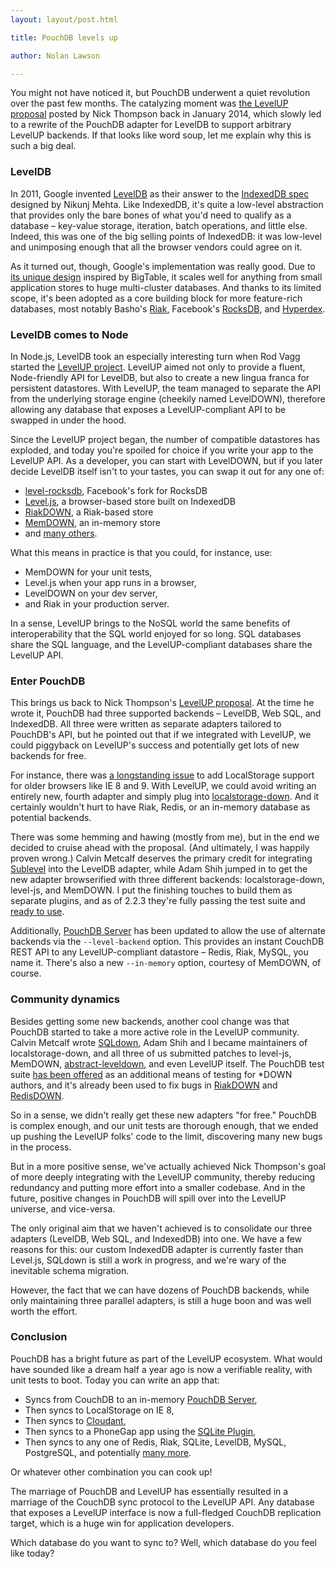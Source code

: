 ```yaml
---
layout: layout/post.html

title: PouchDB levels up

author: Nolan Lawson

---
```


You might not have noticed it, but PouchDB underwent a quiet revolution over the past few months. The catalyzing moment was [the LevelUP proposal](https://github.com/pouchdb/pouchdb/issues/1250) posted by Nick Thompson back in January 2014, which slowly led to a rewrite of the PouchDB adapter for LevelDB to support arbitrary LevelUP backends.  If that looks like word soup, let me explain why this is such a big deal.

### LevelDB

In 2011, Google invented [LevelDB](https://en.wikipedia.org/wiki/LevelDB) as their answer to the [IndexedDB spec](http://www.w3.org/TR/IndexedDB/) designed by Nikunj Mehta. Like IndexedDB, it's quite a low-level abstraction that provides only the bare bones of what you'd need to qualify as a database &ndash; key-value storage, iteration, batch operations, and little else. Indeed, this was one of the big selling points of IndexedDB: it was low-level and unimposing enough that all the browser vendors could agree on it.

As it turned out, though, Google's implementation was really good.  Due to [its unique design](http://dailyjs.com/2013/04/19/leveldb-and-node-1/) inspired by BigTable, it scales well for anything from small application stores to huge multi-cluster databases. And thanks to its limited scope, it's been adopted as a core building block for more feature-rich databases, most notably Basho's [Riak](http://basho.com/riak/), Facebook's [RocksDB](http://rocksdb.org/), and [Hyperdex](http://hyperdex.org/).

### LevelDB comes to Node

In Node.js, LevelDB took an especially interesting turn when Rod Vagg started the [LevelUP project](https://github.com/rvagg/node-levelup). LevelUP aimed not only to provide a fluent, Node-friendly API for LevelDB, but also to create a new lingua franca for persistent datastores. With LevelUP, the team managed to separate the API from the underlying storage engine (cheekily named LevelDOWN), therefore allowing any database that exposes a LevelUP-compliant API to be swapped in under the hood.

Since the LevelUP project began, the number of compatible datastores has exploded, and today you're spoiled for choice if you write your app to the LevelUP API. As a developer, you can start with LevelDOWN, but if you later decide LevelDB itself isn't to your tastes, you can swap it out for any one of:

* [level-rocksdb](https://github.com/Level/level-rocksdb), Facebook's fork for RocksDB
* [Level.js](https://github.com/maxogden/level.js), a browser-based store built on IndexedDB
* [RiakDOWN](https://github.com/nlf/riakdown), a Riak-based store
* [MemDOWN](https://github.com/rvagg/memdown), an in-memory store
* and [many others](https://github.com/rvagg/node-levelup/wiki/Modules#storage-back-ends).

What this means in practice is that you could, for instance, use:

* MemDOWN for your unit tests,
* Level.js when your app runs in a browser,
* LevelDOWN on your dev server,
* and Riak in your production server.

In a sense, LevelUP brings to the NoSQL world the same benefits of interoperability that the SQL world enjoyed for so long.  SQL databases share the SQL language, and the LevelUP-compliant databases share the LevelUP API.

### Enter PouchDB

This brings us back to Nick Thompson's [LevelUP proposal](https://github.com/pouchdb/pouchdb/issues/1250). At the time he wrote it, PouchDB had three supported backends &ndash; LevelDB, Web SQL, and IndexedDB.  All three were written as separate adapters tailored to PouchDB's API, but he pointed out that if we integrated with LevelUP, we could piggyback on LevelUP's success and potentially get lots of new backends for free.

For instance, there was [a longstanding issue](https://github.com/pouchdb/pouchdb/issues/44) to add LocalStorage support for older browsers like IE 8 and 9. With LevelUP, we could avoid writing an entirely new, fourth adapter and simply plug into [localstorage-down](https://github.com/No9/localstorage-down). And it certainly wouldn't hurt to have Riak, Redis, or an in-memory database as potential backends.

There was some hemming and hawing (mostly from me), but in the end we decided to cruise ahead with the proposal. (And ultimately, I was happily proven wrong.) Calvin Metcalf deserves the primary credit for integrating [Sublevel](https://github.com/dominictarr/level-sublevel) into the LevelDB adapter, while Adam Shih jumped in to get the new adapter browserified with three different backends: localstorage-down, level-js, and MemDOWN. I put the finishing touches to build them as separate plugins, and as of 2.2.3 they're fully passing the test suite and [ready to use](http://pouchdb.com/adapters.html#pouchdb_in_the_browser).

Additionally, [PouchDB Server](https://github.com/pouchdb/pouchdb-server) has been updated to allow the use of alternate backends via the `--level-backend` option. This provides an instant CouchDB REST API to any LevelUP-compliant datastore &ndash; Redis, Riak, MySQL, you name it. There's also a new `--in-memory` option, courtesy of MemDOWN, of course.

### Community dynamics

Besides getting some new backends, another cool change was that PouchDB started to take a more active role in the LevelUP community. Calvin Metcalf wrote [SQLdown](https://github.com/calvinmetcalf/SQLdown), Adam Shih and I became maintainers of localstorage-down, and all three of us submitted patches to level-js, MemDOWN, [abstract-leveldown](https://github.com/rvagg/abstract-leveldown), and even LevelUP itself. The PouchDB test suite [has been offered](https://github.com/rvagg/abstract-leveldown/issues/26) as an additional means of testing for *DOWN authors, and it's already been used to fix bugs in [RiakDOWN](https://github.com/nlf/riakdown) and [RedisDOWN](https://github.com/hmalphettes/redisdown).

So in a sense, we didn't really get these new adapters "for free." PouchDB is complex enough, and our unit tests are thorough enough, that we ended up pushing the LevelUP folks' code to the limit, discovering many new bugs in the process.

But in a more positive sense, we've actually achieved Nick Thompson's goal of more deeply integrating with the LevelUP community, thereby reducing redundancy and putting more effort into a smaller codebase. And in the future, positive changes in PouchDB will spill over into the LevelUP universe, and vice-versa. 

The only original aim that we haven't achieved is to consolidate our three adapters (LevelDB, Web SQL, and IndexedDB) into one. We have a few reasons for this: our custom IndexedDB adapter is currently faster than Level.js, SQLdown is still a work in progress, and we're wary of the inevitable schema migration.

However, the fact that we can have dozens of PouchDB backends, while only maintaining three parallel adapters, is still a huge boon and was well worth the effort.

### Conclusion

PouchDB has a bright future as part of the LevelUP ecosystem. What would have sounded like a dream half a year ago is now a verifiable reality, with unit tests to boot.  Today you can write an app that:

* Syncs from CouchDB to an in-memory [PouchDB Server](https://github.com/pouchdb/pouchdb-server),
* Then syncs to LocalStorage on IE 8,
* Then syncs to [Cloudant](https://cloudant.com/),
* Then syncs to a PhoneGap app using the [SQLite Plugin](https://github.com/brodysoft/Cordova-SQLitePlugin),
* Then syncs to any one of Redis, Riak, SQLite, LevelDB, MySQL, PostgreSQL, and potentially [many more](https://github.com/rvagg/node-levelup/wiki/Modules#storage-back-ends).

Or whatever other combination you can cook up!

The marriage of PouchDB and LevelUP has essentially resulted in a marriage of the CouchDB sync protocol to the LevelUP API. Any database that exposes a LevelUP interface is now a full-fledged CouchDB replication target, which is a huge win for application developers.

Which database do you want to sync to?  Well, which database do you feel like today?
